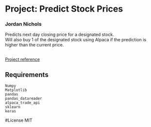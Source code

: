 # Project: Predict Stock Prices
### Jordan Nichols

Predicts next day closing price for a designated stock.
<br />Will also buy 1 of the designated stock using Alpaca if the prediction is higher than the current price.

<br />[Project reference](https://www.youtube.com/watch?v=PuZY9q-aKLw)

## Requirements
```
Numpy
Matplotlib
pandas
pandas_datareader
alpaca_trade_api
sklearn
keras

```

#License
MIT
